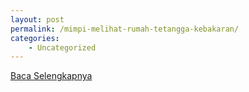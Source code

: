 ```yaml
---
layout: post
permalink: /mimpi-melihat-rumah-tetangga-kebakaran/
categories:
    - Uncategorized
---
```


[Baca Selengkapnya](/07)